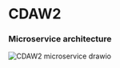 # CDAW2

### Microservice architecture

![CDAW2 microservice drawio](https://user-images.githubusercontent.com/25727549/149341518-ff442ff0-258c-4518-afd3-9f3a3c954548.png)
